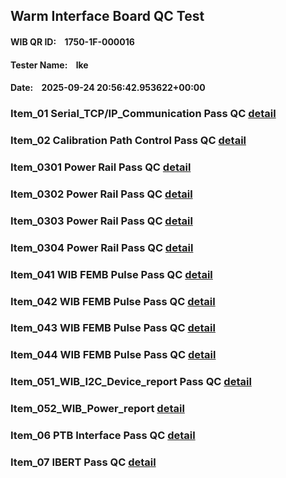 ## Warm Interface Board QC Test

#### WIB QR ID:&nbsp;&nbsp;&nbsp;&nbsp;1750-1F-000016

#### Tester Name:&nbsp;&nbsp;&nbsp;&nbsp;lke

#### Date:&nbsp;&nbsp;&nbsp;&nbsp;2025-09-24 20:56:42.953622+00:00

### Item_01 Serial_TCP/IP_Communication Pass QC [detail](WIB_01_communication_report_01.html)

### Item_02 Calibration Path Control Pass QC [detail](WIB_02_Calibration_report_02.html)

### Item_0301 Power Rail Pass QC [detail](WIB_03_1V_power_report.html)

### Item_0302 Power Rail Pass QC [detail](WIB_03_2V_power_report.html)

### Item_0303 Power Rail Pass QC [detail](WIB_03_3V_power_report.html)

### Item_0304 Power Rail Pass QC [detail](WIB_03_4V_power_report.html)

### Item_041 WIB FEMB Pulse Pass QC [detail](./WIB_to_FEMB_slot_00_power_reportFEMB0_RT_0pF/result.pdf)

### Item_042 WIB FEMB Pulse Pass QC [detail](./WIB_to_FEMB_slot_01_power_reportFEMB1_RT_0pF/result.pdf)

### Item_043 WIB FEMB Pulse Pass QC [detail](./WIB_to_FEMB_slot_02_power_reportFEMB2_RT_0pF/result.pdf)

### Item_044 WIB FEMB Pulse Pass QC [detail](./WIB_to_FEMB_slot_03_power_reportFEMB3_RT_0pF/result.pdf)

### Item_051_WIB_I2C_Device_report Pass QC [detail](WIB_05_I2C_Device_report_051.html)

### Item_052_WIB_Power_report [detail](WIB_052_WIB_Power_report_052.html)

### Item_06 PTB Interface Pass QC [detail](WIB_06_PTB_Interface.html)

### Item_07 IBERT Pass QC [detail](WIB_07_WIB_IBERT.html)

